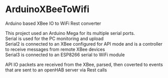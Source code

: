 ArduinoXBeeToWifi
=================

Arduino based XBee IO to WiFi Rest converter

This project used an Arduino Mega for its multiple serial ports.<br>
Serial is used for the PC monitoring and upload<br>
Serial2 is connected to an XBee configured for API mode and is a controller to receive messages from remote XBee devices<br>
Serial3 is connected to an ESP8266 serial to WiFi module

API IO packets are received from the XBee, parsed, then coverted to events that are sent to an openHAB server via Rest calls

